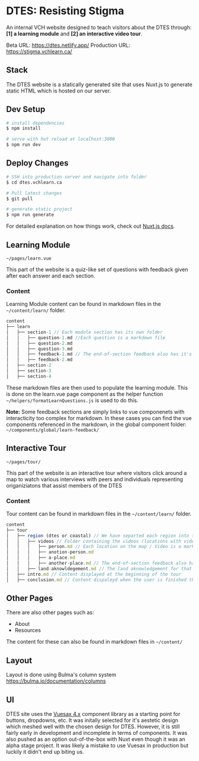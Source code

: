 # DTES: Resisting Stigma

An internal VCH website designed to teach visitors about the DTES through: 
**[1] a learning module** and 
**[2] an interactive video tour**.

Beta URL: https://dtes.netlify.app/
Production URL: https://stigma.vchlearn.ca/

## Stack
The DTES website is a statically generated site that uses Nuxt.js to generate static HTML which is hosted on our server.  


## Dev Setup

```bash
# install dependencies
$ npm install

# serve with hot reload at localhost:3000
$ npm run dev

```

## Deploy Changes

```bash
# SSH into production server and navigate into folder
$ cd dtes.vchlearn.ca

# Pull latest changes
$ git pull

# generate static project
$ npm run generate

```

For detailed explanation on how things work, check out [Nuxt.js docs](https://nuxtjs.org).

## Learning Module
`~/pages/learn.vue`

This part of the website is a quiz-like set of questions with feedback given after each answer and each section.

### Content
Learning Module content can be found in markdown files in the `~/content/learn/` folder.
```js
content
├── learn
│   ├── section-1 // Each module section has its own folder
│   │   ├── question-1.md //Each question is a markdown file
│   │   ├── question-2.md
│   │   ├── question-3.md
│   │   ├── feedback-1.md // The end-of-section feedback also has it's own file
│   │   ├── feedback-2.md
│   ├── section-2
│   ├── section-3
│   ├── section-4
```

These markdown files are then used to populate the learning module.  This is done on the learn.vue page component as the helper function `~/helpers/formatLearnQuestions.js` is used to do this.

**Note:** Some feedback sections are simply links to vue componenets with interacticity too complex for markdown.  In these cases you can find the vue components referenced in the markdown, in the global component folder: `~/components/global/learn-feedback/`

## Interactive Tour
`~/pages/tour/`

This part of the website is an interactive tour where visitors click around a map to watch various interviews with peers and individuals representing origaniziatons that assist members of the DTES

### Content
Tour content can be found in markdown files in the `~/content/learn/` folder.
```js
content
├── tour
│   ├── region (dtes or coastal) // We have separted each region into their own folder
│   │   ├── videos // Folder containing the videos (locations with videos)
│   │   │   ├── person.md // Each location on the map / Video is a markdown file
│   │   │   ├── anotion-person.md
│   │   │   ├── a-place.md
│   │   │   ├── another-place.md // The end-of-section feedback also has it's own file
│   │   ├── land-aknowldegement.md // The land aknowledgement for that region
│   ├── intro.md // Content displayed at the beginning of the tour
│   ├── conclusion.md // Content dispaleyd when the user is finished the tour
```

## Other Pages

There are also other pages such as:
- About
- Resources

The content for these can also be found in markdown files in `~/content/`

## Layout
Layout is done using Bulma's column system
https://bulma.io/documentation/columns

## UI
DTES site uses the [Vuesax 4.x](https://vuesax.com/) component library as a starting point for buttons, dropdowns, etc.  It was initally selected for it's aestetic design which meshed well with the chosen design for DTES.  However, it is still fairly early in development and incomplete in terms of components.  It was also pushed as an option out-of-the-box with Nuxt even though it was an alpha stage project.  It was likely a mistake to use Vuesax in production but luckily it didn't end up biting us.
